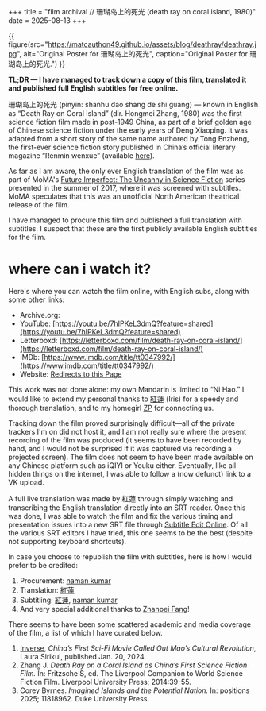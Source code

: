 +++
title = "film archival // 珊瑚岛上的死光 (death ray on coral island, 1980)"
date = 2025-08-13
+++

{{ figure(src="https://matcauthon49.github.io/assets/blog/deathray/deathray.jpg", alt="Original Poster for 珊瑚岛上的死光", caption="Original Poster for 珊瑚岛上的死光.") }}

**TL;DR — I have managed to track down a copy of this film, translated it and published full English subtitles for free online.**

珊瑚岛上的死光 (pinyin: shanhu dao shang de shi guang) — known in English as “Death Ray on Coral Island” (dir. Hongmei Zhang, 1980) was the first science fiction film made in post-1949 China, as part of a brief golden age of Chinese science fiction under the early years of Deng Xiaoping. It was adapted from a short story of the same name authored by Tong Enzheng, the first-ever science fiction story published in China’s official literary magazine “Renmin wenxue” (available <a href="https://archive.org/details/shanhudaoshangde0000unse/">here</a>).

As far as I am aware, the only ever English translation of the film was as part of MoMA's <a class="mainlink" href="https://www.moma.org/calendar/film/3855">Future Imperfect: The Uncanny in Science Fiction</a> series presented in the summer of 2017, where it was screened with subtitles. MoMA speculates that this was an unofficial North American theatrical release of the film.

I have managed to procure this film and published a full translation with subtitles. I suspect that these are the first publicly available English subtitles for the film.

# where can i watch it?

Here's where you can watch the film online, with English subs, along with some other links:

* Archive.org:  
* YouTube: [https://youtu.be/7hIPKeL3dmQ?feature=shared](https://youtu.be/7hIPKeL3dmQ?feature=shared)
* Letterboxd: [https://letterboxd.com/film/death-ray-on-coral-island/](https://letterboxd.com/film/death-ray-on-coral-island/)
* IMDb: [https://www.imdb.com/title/tt0347992/](https://www.imdb.com/title/tt0347992/)
* Website: [Redirects to this Page](https://matcauthon49.github.io/blog/posts/deathrayoncoralisland/)

This work was not done alone: my own Mandarin is limited to “Ni Hao.” I would like to extend my personal thanks to <a class="mainlink" href="https://padma.neocities.org">紅蓮</a> (Iris) for a speedy and thorough translation, and to my homegirl <a class="mainlink" href="https://zhanpeifang.com">ZP</a> for connecting us.

Tracking down the film proved surprisingly difficult—all of the private trackers I'm on did not host it, and I am not really sure where the present recording of the film was produced (it seems to have been recorded by hand, and I would not be surprised if it was captured via recording a projected screen). The film does not seem to have been made available on any Chinese platform such as iQIYI or Youku either. Eventually, like all hidden things on the internet, I was able to follow a (now defunct) link to a VK upload.

A full live translation was made by 紅蓮 through simply watching and transcribing the English translation directly into an SRT reader. Once this was done, I was able to watch the film and fix the various timing and presentation issues into a new SRT file through [Subtitle Edit Online](https://www.nikse.dk/subtitleedit/). Of all the various SRT editors I have tried, this one seems to be the best (despite not supporting keyboard shortcuts).

In case you choose to republish the film with subtitles, here is how I would prefer to be credited:

<ol>
    <li>Procurement: <a class="mainlink" href="https://matcauthon49.github.io/">naman kumar</a></li>
    <li>Translation: <a class="mainlink" href="https://padma.neocities.org">紅蓮</a></li>
    <li>Subtitling: <a class="mainlink" href="https://padma.neocities.org">紅蓮</a>, <a class="mainlink" href="https://matcauthon49.github.io/">naman kumar</a></li>
    <li>And very special additional thanks to <a class="mainlink" href="https://zhanpeifang.com">Zhanpei Fang</a>!</li>
</ol>

There seems to have been some scattered academic and media coverage of the film, a list of which I have curated below.

<ol>
    <li><a class="mainlink" href="https://www.inverse.com/entertainment/death-ray-on-coral-island-retrospective-china-scifi-movie">Inverse</a>, <em>China’s First Sci-Fi Movie Called Out Mao’s Cultural Revolution</em>, Laura Sirikul, published Jan. 20, 2024.</li>
    <li>Zhang J. <em>Death Ray on a Coral Island as China’s First Science Fiction Film.</em> In: Fritzsche S, ed. The Liverpool Companion to World Science Fiction Film. Liverpool University Press; 2014:39-55.</li>
    <li>Corey Byrnes. <em>Imagined Islands and the Potential Nation.</em> In: positions 2025; 11818962. Duke University Press.</li>
</ol>


